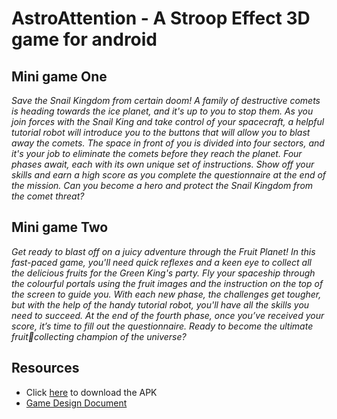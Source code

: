 # AstroAttention - A Stroop Effect 3D game for android

## Mini game One
_Save the Snail Kingdom from certain doom! A family of destructive comets is heading towards the ice planet, and it's up to you to stop them. As you join forces with the Snail King and take control of your spacecraft, a helpful tutorial robot will introduce you to the buttons that will allow you to blast away the comets. The space in front of you is divided into four sectors, and it's your job to eliminate the comets before they reach the planet. Four phases await, each with its own unique set of instructions. Show off your skills and earn a high score as you complete the questionnaire at the end of the mission. Can you become a hero and protect the Snail Kingdom from the comet threat?_

## Mini game Two
_Get ready to blast off on a juicy adventure through the Fruit Planet! In this fast-paced game, you'll need quick reflexes 
and a keen eye to collect all the delicious fruits for the Green King's party. Fly your spaceship through the colourful 
portals using the fruit images and the instruction on the top of the screen to guide you. With each new phase, the challenges 
get tougher, but with the help of the handy tutorial robot, you'll have all the skills you need to succeed. At the end of the 
fourth phase, once you’ve received your score, it’s time to fill out the questionnaire. Ready to become the ultimate fruitcollecting champion of the universe?_

## Resources

- Click [here](https://github.com/RaffaeleBerzoini/AstroAttention/releases/tag/v1.0.0) to download the APK
- [Game Design Document](https://github.com/RaffaeleBerzoini/AstroAttention/blob/main/GameDesignDocument.pdf)
